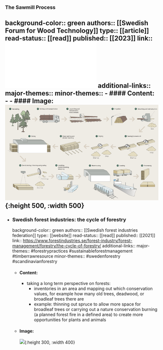 ### The Sawmill Process
background-color:: green
authors:: [[Swedish Forum for Wood Technology]]
type:: [[article]]
read-status:: [[read]]
published:: [[2023]] 
link:: ![STTF-TSP.pdf](../assets/STTF-TSP_1713517743615_0.pdf) 
additional-links::
major-themes::
minor-themes::
	- #### Content:
	-
	- #### Image:
	  ![Group 13.png](../assets/Group_13_1713517824379_0.png){:height 500, :width 500}
-
- ### Swedish forest industries: the cycle of forestry
  background-color:: green
  authors:: [[Swedish forest industries federation]]
  type:: [[website]]
  read-status:: [[read]]
  published:: [[2021]] 
  link:: https://www.forestindustries.se/forest-industry/forest-management/forestry/the-cycle-of-forestry/ 
  additional-links::
  major-themes:: #forestrypractices #sustainableforestmanagement #timberrawresource 
  minor-themes:: #swedenforestry #scandinavianforestry
	- #### Content:
		- taking a long term perspective on forests:
			- inventories in an area and mapping out which conservation values, for example how many old trees, deadwood, or broadleaf trees there are
			- example: thinning out spruce to allow more space for broadleaf trees or carrying out a nature conservation burning (a planned forest fire in a defined area) to create more opportunities for plants and animals
	- #### Image:
	  ![](https://www.forestindustries.se/siteassets/bilder-och-dokument/skog/skogens-kretslopp-engelska.jpg?preset=901){:height 300, :width 400}